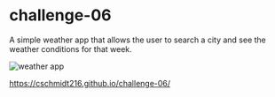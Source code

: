 # challenge-06
A simple weather app that allows the user to search a city and see the weather conditions for that week.

![weather app](https://user-images.githubusercontent.com/51300208/229576164-b9279dd6-cf1b-465b-9d51-6e3571d53a3b.png)

https://cschmidt216.github.io/challenge-06/
